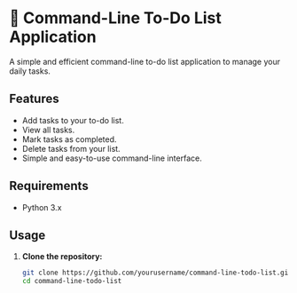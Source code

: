 # 📝 Command-Line To-Do List Application

A simple and efficient command-line to-do list application to manage your daily tasks.

## Features
- Add tasks to your to-do list.
- View all tasks.
- Mark tasks as completed.
- Delete tasks from your list.
- Simple and easy-to-use command-line interface.

## Requirements
- Python 3.x

## Usage
1. **Clone the repository:**
   ```bash
   git clone https://github.com/yourusername/command-line-todo-list.git
   cd command-line-todo-list
